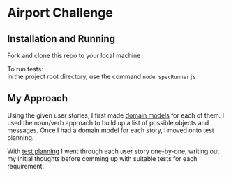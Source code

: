 # Airport Challenge

## Installation and Running
Fork and clone this repo to your local machine  

To run tests:  
In the project root directory, use the command `node specRunnerjs`  


## My Approach
Using the given user stories, I first made [domain models](./my-workings/domain-models.md) for each of them. I used the noun/verb approach to build up a list of possible objects and messages. Once I had a domain model for each story, I moved onto test planning.  

With [test planning](./my-workings/testing-thoughts.md) I went through each user story one-by-one, writing out my initial thoughts before comming up with suitable tests for each requirement.